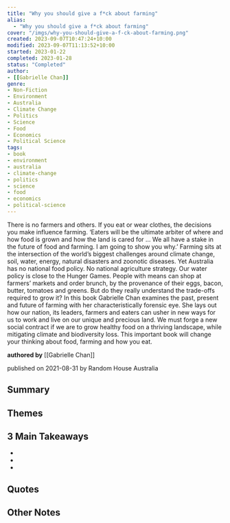 ```yaml
---
title: "Why you should give a f*ck about farming"
alias:
  - "Why you should give a f*ck about farming"
cover: "/imgs/why-you-should-give-a-f-ck-about-farming.png"
created: 2023-09-07T10:47:24+10:00
modified: 2023-09-07T11:13:52+10:00
started: 2023-01-22
completed: 2023-01-28
status: "Completed"
author:
- [[Gabrielle Chan]]
genre:
- Non-Fiction
- Environment
- Australia
- Climate Change
- Politics
- Science
- Food
- Economics
- Political Science
tags:
- book
- environment
- australia
- climate-change
- politics
- science
- food
- economics
- political-science
---
```


There is no farmers and others. If you eat or wear clothes, the decisions you make influence farming. ‘Eaters will be the ultimate arbiter of where and how food is grown and how the land is cared for ... We all have a stake in the future of food and farming. I am going to show you why.’ Farming sits at the intersection of the world’s biggest challenges around climate change, soil, water, energy, natural disasters and zoonotic diseases. Yet Australia has no national food policy. No national agriculture strategy. Our water policy is close to the Hunger Games. People with means can shop at farmers’ markets and order brunch, by the provenance of their eggs, bacon, butter, tomatoes and greens. But do they really understand the trade-offs required to grow it? In this book Gabrielle Chan examines the past, present and future of farming with her characteristically forensic eye. She lays out how our nation, its leaders, farmers and eaters can usher in new ways for us to work and live on our unique and precious land. We must forge a new social contract if we are to grow healthy food on a thriving landscape, while mitigating climate and biodiversity loss. This important book will change your thinking about food, farming and how you eat.

**authored by** [[Gabrielle Chan]]

published on 2021-08-31 by Random House Australia

## Summary


## Themes


## 3 Main Takeaways
- 
- 
- 

## Quotes


## Other Notes